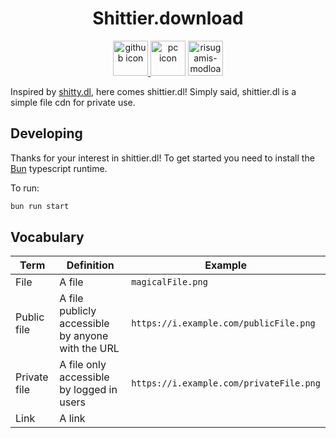 <h1 align="center">Shittier.download</h1>
<div align="center">
  <a href="https://github.com/pixium/shittier.dl">
    <img alt="github icon" height="56" src="https://cdn.jsdelivr.net/npm/@intergrav/devins-badges@3/assets/cozy/available/github_vector.svg">
  </a>
  <img alt="pc icon" height="56" src="https://cdn.jsdelivr.net/npm/@intergrav/devins-badges@3/assets/cozy/supported/pc_vector.svg">
  <img alt="risugamis-modloader icon" height="56" src="https://cdn.jsdelivr.net/npm/@intergrav/devins-badges@3/assets/cozy/unsupported/risugamis-modloader_vector.svg">
</div>

Inspired by [shitty.dl], here comes shittier.dl! Simply said, shittier.dl is a simple file cdn for private use.

## Developing

Thanks for your interest in shittier.dl!
To get started you need to install the [Bun](https://bun.sh) typescript runtime.

To run:

```bash
bun run start
```

## Vocabulary

| Term         | Definition                                        | Example                                 |
| ------------ | ------------------------------------------------- | --------------------------------------- |
| File         | A file                                            | `magicalFile.png`                       |
| Public file  | A file publicly accessible by anyone with the URL | `https://i.example.com/publicFile.png`  |
| Private file | A file only accessible by logged in users         | `https://i.example.com/privateFile.png` |
| Link         | A link                                            |

[shitty.dl]: https://github.com/tmpim/shitty.dl
